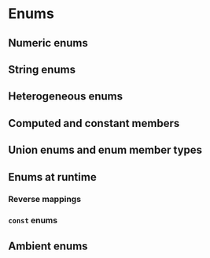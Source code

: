 # Enums
## Numeric enums
## String enums
## Heterogeneous enums
## Computed and constant members
## Union enums and enum member types
## Enums at runtime
### Reverse mappings
### `const` enums
## Ambient enums
